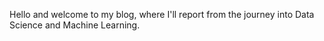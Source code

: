 Hello and welcome to my blog, where I'll report from the journey into Data Science and Machine Learning.


